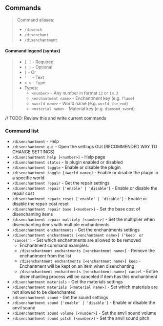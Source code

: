 ## Commands

> Command aliases:
> - `/disench`
> - `/disenchant`
> - `/disenchantment`

#### Command legend (syntax)

> - `[ ]` - Required
> - `( )` - Optional
> - `|` - Or
> - `' '` - Text
> - `< >` - Type
> - Types:
>    - `<number>` - Any number in format `12` or `14.3`
>    - `<enchantment name>` - Enchantment key (e.g. `flame`)
>    - `<world name>` - World name (e.g. `world_the_end`)
>    - `<material name>` - Material key (e.g. `diamond_sword`)

// TODO: Review this and write current commands

### Command list

- `/disenchantment` - Help
- `/disenchantment gui` - Open the settings GUI (RECOMMENDED WAY TO CHANGE SETTINGS)
- `/disenchantment help [<number>]` - Help page
- `/disenchantment status` - Is plugin enabled or disabled
- `/disenchantment toggle` - Enable or disable the plugin
- `/disenchantment toggle [<world name>]` - Enable or disable the plugin in a specific world
- `/disenchantment repair` - Get the repair settings
- `/disenchantment repair ['enable' | 'disable']` - Enable or disable the repair cost
- `/disenchantment repair reset ['enable' | 'disable']` - Enable or disable the repair cost reset
- `/disenchantment repair base [<number>]` - Set the base cost of disenchanting items
- `/disenchantment repair multiply [<number>]` - Set the multiplier when disenchanting items with multiple enchantments
- `/disenchantment enchantments` - Get the enchantments settings
- `/disenchantment enchantments [<enchantment name>] ('keep' or 'cancel')` - Set which enchantments are allowed to be
  removed
    - Enchantment command examples:
    - `/disenchantment enchantments [<enchantment name>]` - Remove the enchantment from the list
    - `/disenchantment enchantments [<enchantment name>] keep` - Enchantment will be kept on an item when disenchanting
    - `/disenchantment enchantments [<enchantment name>] cancel` - Entire disenchanting process will be canceled if item
      has this enchantment
- `/disenchantment materials` - Get the materials settings
- `/disenchantment materials [<material name>]` - Set which materials are not allowed to be disenchanted
- `/disenchantment sound` - Get the sound settings
- `/disenchantment sound ['enable' | 'disable']` - Enable or disable the anvil sound
- `/disenchantment sound volume [<number>]` - Set the anvil sound volume
- `/disenchantment sound pitch [<number>]` - Set the anvil sound pitch
